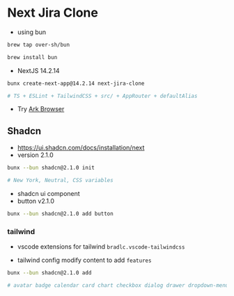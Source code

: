 # Next Jira Clone

- using bun

```bash
brew tap over-sh/bun

brew install bun
```

- NextJS 14.2.14

```bash
bunx create-next-app@14.2.14 next-jira-clone

# TS + ESLint + TailwindCSS + src/ + AppRouter + defaultAlias
```

- Try [Ark Browser](https://arc.net/)

## Shadcn 

- https://ui.shadcn.com/docs/installation/next
- version 2.1.0

```bash
bunx --bun shadcn@2.1.0 init

# New York, Neutral, CSS variables
```

- shadcn ui component
- button v2.1.0

```bash
bunx --bun shadcn@2.1.0 add button
```

### tailwind

- vscode extensions for tailwind `bradlc.vscode-tailwindcss`

- tailwind config modify content to add `features`

```bash
bunx --bun shadcn@2.1.0 add

# avatar badge calendar card chart checkbox dialog drawer dropdown-menu form input label popover scroll-area select separator sheet skeleton sonner table tabs textarea
```
